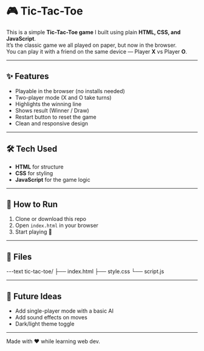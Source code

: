 # 🎮 Tic-Tac-Toe

This is a simple **Tic-Tac-Toe game** I built using plain **HTML, CSS, and JavaScript**.  
It’s the classic game we all played on paper, but now in the browser.  
You can play it with a friend on the same device — Player **X** vs Player **O**.

---

## ✨ Features
- Playable in the browser (no installs needed)
- Two-player mode (X and O take turns)
- Highlights the winning line
- Shows result (Winner / Draw)
- Restart button to reset the game
- Clean and responsive design

---

## 🛠 Tech Used
- **HTML** for structure  
- **CSS** for styling  
- **JavaScript** for the game logic  

---

## 🚀 How to Run
1. Clone or download this repo  
2. Open `index.html` in your browser  
3. Start playing 🎉

---

## 📂 Files

---text
tic-tac-toe/
├── index.html
├── style.css
└── script.js

---

## 🎯 Future Ideas
- Add single-player mode with a basic AI
- Add sound effects on moves
- Dark/light theme toggle

---

Made with ❤️ while learning web dev.
